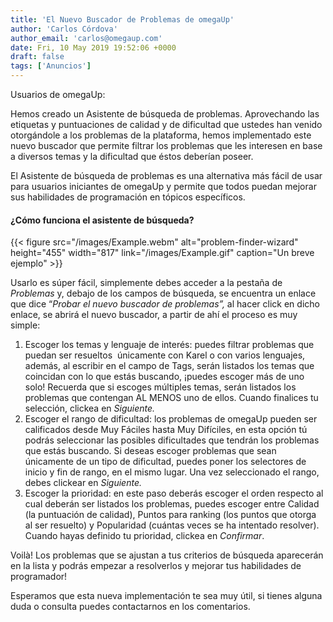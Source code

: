 ```yaml
---
title: 'El Nuevo Buscador de Problemas de omegaUp'
author: 'Carlos Córdova'
author_email: 'carlos@omegaup.com'
date: Fri, 10 May 2019 19:52:06 +0000
draft: false
tags: ['Anuncios']
---
```


Usuarios de omegaUp:

Hemos creado un Asistente de búsqueda de problemas. Aprovechando las etiquetas y puntuaciones de calidad y de dificultad que ustedes han venido otorgándole a los problemas de la plataforma, hemos implementado este nuevo buscador que permite filtrar los problemas que les interesen en base a diversos temas y la dificultad que éstos deberían poseer.

El Asistente de búsqueda de problemas es una alternativa más fácil de usar para usuarios iniciantes de omegaUp y permite que todos puedan mejorar sus habilidades de programación en tópicos específicos.

#### **¿Cómo funciona el asistente de búsqueda?**

{{< figure src="/images/Example.webm" alt="problem-finder-wizard" height="455" width="817" link="/images/Example.gif" caption="Un breve ejemplo" >}}

Usarlo es súper fácil, simplemente debes acceder a la pestaña de _Problemas_ y, debajo de los campos de búsqueda, se encuentra un enlace que dice “_Probar el nuevo buscador de problemas”,_ al hacer click en dicho enlace, se abrirá el nuevo buscador, a partir de ahí el proceso es muy simple:

1.  Escoger los temas y lenguaje de interés: puedes filtrar problemas que puedan ser resueltos  únicamente con Karel o con varios lenguajes, además, al escribir en el campo de Tags, serán listados los temas que coincidan con lo que estás buscando, ¡puedes escoger más de uno solo! Recuerda que si escoges múltiples temas, serán listados los problemas que contengan AL MENOS uno de ellos. Cuando finalices tu selección, clickea en _Siguiente._
2.  Escoger el rango de dificultad: los problemas de omegaUp pueden ser calificados desde Muy Fáciles hasta Muy Difíciles, en esta opción tú podrás seleccionar las posibles dificultades que tendrán los problemas que estás buscando. Si deseas escoger problemas que sean únicamente de un tipo de dificultad, puedes poner los selectores de inicio y fin de rango, en el mismo lugar. Una vez seleccionado el rango, debes clickear en _Siguiente._
3.  Escoger la prioridad: en este paso deberás escoger el orden respecto al cual deberán ser listados los problemas, puedes escoger entre Calidad (la puntuación de calidad), Puntos para ranking (los puntos que otorga al ser resuelto) y Popularidad (cuántas veces se ha intentado resolver). Cuando hayas definido tu prioridad, clickea en _Confirmar_.

Voilà! Los problemas que se ajustan a tus criterios de búsqueda aparecerán en la lista y podrás empezar a resolverlos y mejorar tus habilidades de programador!

Esperamos que esta nueva implementación te sea muy útil, si tienes alguna duda o consulta puedes contactarnos en los comentarios.
